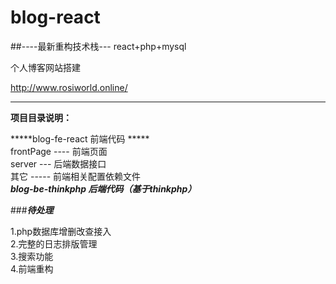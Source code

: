# blog-react

##----最新重构技术栈---
react+php+mysql

个人博客网站搭建

http://www.rosiworld.online/

-------------------------------
**项目目录说明：**  

*****blog-fe-react 前端代码 *****  
 frontPage ---- 前端页面  
 server --- 后端数据接口  
 其它 ----- 前端相关配置依赖文件  
*****blog-be-thinkphp 后端代码（基于thinkphp）*****    

###***待处理***  

1.php数据库增删改查接入  
2.完整的日志排版管理  
3.搜索功能  
4.前端重构  
